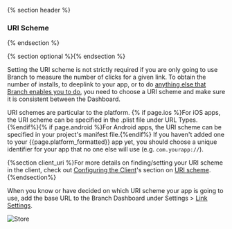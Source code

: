 {% section header %}
### URI Scheme
{% endsection %}

{% section optional %}{% endsection %}

Setting the URI scheme is not strictly required if you are only going to use Branch to measure the number of clicks for a given link. To obtain the number of installs, to deeplink to your app, or to do [anything else that Branch enables you to do](https://branch.io/features/), you need to choose a URI scheme and make sure it is consistent between the Dashboard.

URI schemes are particular to the platform. {% if page.ios %}For iOS apps, the URI scheme can be specified in the .plist file under URL Types.{%endif%}{% if page.android %}For Android apps, the URI scheme can be specified in your project's manifest file.{%endif%} If you haven't added one to your {{page.platform_formatted}} app yet, you should choose a unique identifier for your app that no one else will use (e.g. `com.yourapp://`).

{%section client_uri %}For more details on finding/setting your URI scheme in the client, check out [Configuring the Client](/domains/configuring_client_apps/{{page.platform}}/)'s section on [URI scheme](/domains/configuring_client_apps/{{page.platform}}/#uri-scheme).{%endsection%}

When you know or have decided on which URI scheme your app is going to use, add the base URL to the Branch Dashboard under Settings > [Link Settings](http://dashboard.branch.io/#/settings/link).

<!---       Screenshot of URI scheme -->
![Store](/img/ingredients/configuring_the_dashboard/{{%page.platform%}}_uri.png)
